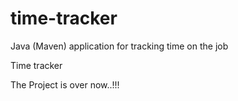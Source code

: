 # time-tracker
Java (Maven) application for tracking time on the job

Time tracker

The Project is over now..!!!
